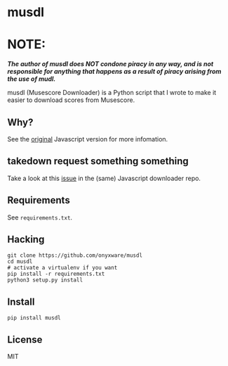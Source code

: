 # musdl

# NOTE:
_**The author of musdl does NOT condone piracy in any way, and is not responsible for anything that happens as a result of piracy arising from the use of mudl.**_

musdl (Musescore Downloader) is a Python script that I wrote to make it easier to download scores from Musescore.

## Why?
See the [original](https://github.com/Xmader/musescore-downloader) Javascript version for more infomation.

## takedown request something something
Take a look at this [issue](https://github.com/Xmader/musescore-downloader/issues/5) in the (same) Javascript downloader repo.

## Requirements
See `requirements.txt`.

## Hacking
```
git clone https://github.com/onyxware/musdl
cd musdl
# activate a virtualenv if you want
pip install -r requirements.txt
python3 setup.py install
```

## Install
`pip install musdl`

## License
MIT
